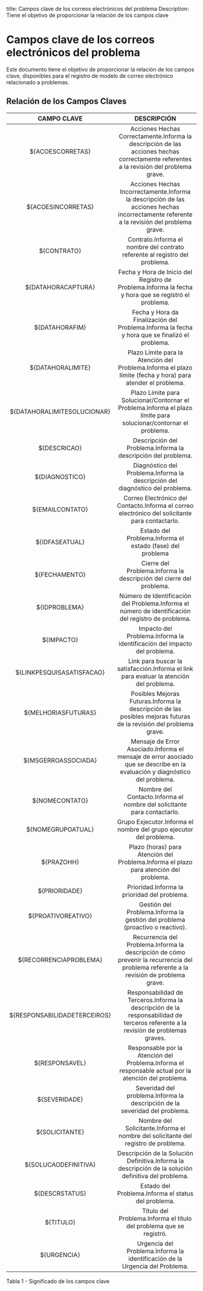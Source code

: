 title:  Campos clave de los correos electrónicos del problema 
Description: Tiene el objetivo de proporcionar la relación de los campos clave 
# Campos clave de los correos electrónicos del problema

Este documento tiene el objetivo de proporcionar la relación de los campos clave, disponibles para el registro de modelo de correo electrónico relacionado a problemas.

Relación de los Campos Claves
-----------------------------

|        **CAMPO CLAVE**       |                                                              **DESCRIPCIÓN**                                                              |
|:----------------------------:|:-----------------------------------------------------------------------------------------------------------------------------------------:|
|       ${ACOESCORRETAS}       |   Acciones Hechas Correctamente.Informa la descripción de las acciones hechas correctamente referentes a la revisión del problema grave.  |
|      ${ACOESINCORRETAS}      | Acciones Hechas Incorrectamente.Informa la descripción de las acciones hechas incorrectamente referente a la revisión del problema grave. |
|          ${CONTRATO}         |                                Contrato.Informa el nombre del contrato referente al registro del problema.                                |
|      ${DATAHORACAPTURA}      |                    Fecha y Hora de Inicio del Registro de Problema.Informa la fecha y hora que se registró el problema.                   |
|        ${DATAHORAFIM}        |                       Fecha y Hora da Finalización del Problema.Informa la fecha y hora que se finalizó el problema.                      |
|       ${DATAHORALIMITE}      |                Plazo Límite para la Atención del Problema.Informa el plazo límite (fecha y hora) para atender el problema.                |
|  ${DATAHORALIMITESOLUCIONAR} |             Plazo Límite para Solucionar/Contornar el Problema.Informa el plazo límite para solucionar/contornar el problema.             |
|         ${DESCRICAO}         |                                       Descripción del Problema.Informa la descripción del problema.                                       |
|        ${DIAGNOSTICO}        |                               Diagnóstico del Problema.Informa la descripción del diagnóstico del problema.                               |
|        ${EMAILCONTATO}       |                      Correo Electrónico del Contacto.Informa el correo electrónico del solicitante para contactarlo.                      |
|        ${IDFASEATUAL}        |                                         Estado del Problema.Informa el estado (fase) del problema                                         |
|         ${FECHAMENTO}        |                                    Cierre del Problema.Informa la descripción del cierre del problema.                                    |
|         ${IDPROBLEMA}        |                    Número de Identificación del Problema.Informa el número de identificación del registro de problema.                    |
|          ${IMPACTO}          |                                  Impacto del Problema.Informa la identificación del impacto del problema.                                 |
|   ${LINKPESQUISASATISFACAO}  |                          Link para buscar la satisfacción.Informa el link para evaluar la atención del problema.                          |
|      ${MELHORIASFUTURAS}     |             Posibles Mejoras Futuras.Informa la descripción de las posibles mejoras futuras de la revisión del problema grave.            |
|      ${MSGERROASSOCIADA}     |        Mensaje de Error Asociado.Informa el mensaje de error asociado que se describe en la evaluación y diagnóstico del problema.        |
|        ${NOMECONTATO}        |                                  Nombre del Contacto.Informa el nombre del solicitante para contactarlo.                                  |
|       ${NOMEGRUPOATUAL}      |                                     Grupo Exjecutor.Informa el nombre del grupo ejecutor del problema.                                    |
|          ${PRAZOHH}          |                           Plazo (horas) para Atención del Problema.Informa el plazo para atención del problema.                           |
|         ${PRIORIDADE}        |                                                Prioridad.Informa la prioridad del problema.                                               |
|      ${PROATIVOREATIVO}      |                                Gestión del Problema.Informa la gestión del problema (proactivo o reactivo).                               |
|    ${RECORRENCIAPROBLEMA}    |  Recurrencia del Problema.Informa la descripción de cómo prevenir la recurrencia del problema referente a la revisión de problema grave.  |
| ${RESPONSABILIDADETERCEIROS} |     Responsabilidad de Terceros.Informa la descripción de la responsabilidad de terceros referente a la revisión de problemas graves.     |
|        ${RESPONSAVEL}        |                    Responsable por la Atención del Problema.Informa el responsable actual por la atención del problema.                   |
|         ${SEVERIDADE}        |                                Severidad del problema.Informa la descripción de la severidad del problema.                                |
|        ${SOLICITANTE}        |                             Nombre del Solicitante.Informa el nombre del solicitante del registro de problema.                            |
|     ${SOLUCAODEFINITIVA}     |                    Descripción de la Solución Definitiva.Informa la descripción de la solución definitiva del problema.                   |
|        ${DESCRSTATUS}        |                                            Estado del Problema.Informa el status del problema.                                            |
|           ${TITULO}          |                                    Título del Problema.Informa el título del problema que se registró.                                    |
|          ${URGENCIA}         |                                Urgencia del Problema.Informa la identificación de la Urgencia del Problema.                               |

Tabla 1 - Significado de los campos clave 

<!-- !!! tip "About"

    <b>Product/Version:</b> CITSmart | 8.00 &nbsp;&nbsp;
    <b>Updated:</b>01/28/2019 - Larissa Lourenço


